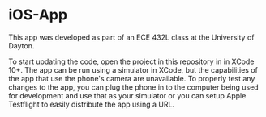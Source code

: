 # iOS-App
This app was developed as part of an ECE 432L class at the University of Dayton.

To start updating the code, open the project in this repository in in XCode 10+. The app can be run using a simulator in XCode, but the capabilities of the app that use the phone's camera are unavailable. To properly test any changes to the app, you can plug the phone in to the computer being used for development and use that as your simulator or you can setup Apple Testflight to easily distribute the app using a URL.
